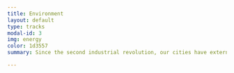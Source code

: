 ```yaml
---
title: Environment
layout: default
type: tracks
modal-id: 3
img: energy
color: 1d3557
summary: Since the second industrial revolution, our cities have externalized the production of products and goods, decontextualizing creation and territory. It’s estimated that by 2050, 75% of the world’s population will live in cities. Can cities return to producing their own objects and solutioning their own needs?

---
```

